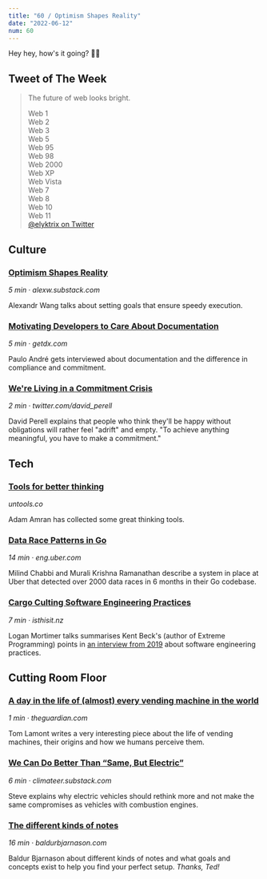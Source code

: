 ```yaml
---
title: "60 / Optimism Shapes Reality"
date: "2022-06-12"
num: 60
---
```


Hey hey, how's it going? 🙌🏻

## Tweet of The Week

> The future of web looks bright.
>
> Web 1  
> Web 2  
> Web 3  
> Web 5  
> Web 95  
> Web 98  
> Web 2000  
> Web XP  
> Web Vista  
> Web 7  
> Web 8  
> Web 10  
> Web 11  
> [@elyktrix on Twitter](https://twitter.com/elyktrix/status/1535635150578634754)

## Culture

### [Optimism Shapes Reality](https://alexw.substack.com/p/optimism-shapes-reality?s=r)

_5 min · alexw.substack.com_

Alexandr Wang talks about setting goals that ensure speedy execution.

### [Motivating Developers to Care About Documentation](https://getdx.com/best-practices/documentation-culture-engineering)

_5 min · getdx.com_

Paulo André gets interviewed about documentation and the difference in compliance and commitment.

### [​​We're Living in a Commitment Crisis](https://twitter.com/david_perell/status/1534200615814955008)

_2 min · twitter.com/david_perell_

David Perell explains that people who think they'll be happy without obligations will rather feel "adrift" and empty. "To achieve anything meaningful, you have to make a commitment."

## Tech

### [Tools for better thinking](https://untools.co/)

_untools.co_

Adam Amran has collected some great thinking tools.

### [Data Race Patterns in Go](https://eng.uber.com/data-race-patterns-in-go/)

_14 min · eng.uber.com_

Milind Chabbi and Murali Krishna Ramanathan describe a system in place at Uber that detected over 2000 data races in 6 months in their Go codebase.

### [Cargo Culting Software Engineering Practices](https://isthisit.nz/posts/2022/cargo-culting-software-engineering-practices/)

_7 min · isthisit.nz_

Logan Mortimer talks summarises Kent Beck's (author of Extreme Programming) points in [an interview from 2019](https://softwareengineeringdaily.com/2019/08/28/facebook-engineering-process-with-kent-beck/) about software engineering practices.

## Cutting Room Floor

### [A day in the life of (almost) every vending machine in the world](https://www.theguardian.com/business/2022/apr/14/a-day-in-the-life-of-almost-every-vending-machine-in-the-world)

_1 min · theguardian.com_

Tom Lamont writes a very interesting piece about the life of vending machines, their origins and how we humans perceive them.

### [We Can Do Better Than “Same, But Electric”](https://climateer.substack.com/p/better-than-fossil)

_6 min · climateer.substack.com_

Steve explains why electric vehicles should rethink more and not make the same compromises as vehicles with combustion engines.

### [The different kinds of notes](https://www.baldurbjarnason.com/2022/the-different-kinds-of-notes/)

_16 min · baldurbjarnason.com_

Baldur Bjarnason about different kinds of notes and what goals and concepts exist to help you find your perfect setup. _Thanks, Ted!_
